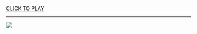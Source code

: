 
<a href="https://premium76.site?title=bank_robbery_game_unblocked&ref=13M">CLICK TO PLAY</a></h3>
<hr>

<a href="https://premium76.site?title=bank_robbery_game_unblocked&ref=13M"><img src="https://clearcache.store/games.png"></a>


